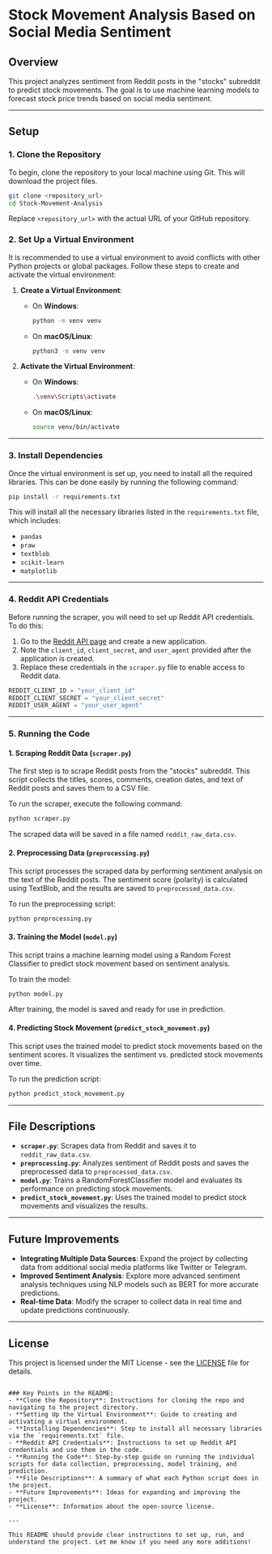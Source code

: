 # Stock Movement Analysis Based on Social Media Sentiment

## Overview
This project analyzes sentiment from Reddit posts in the "stocks" subreddit to predict stock movements. The goal is to use machine learning models to forecast stock price trends based on social media sentiment.

---

## Setup

### 1. Clone the Repository
To begin, clone the repository to your local machine using Git. This will download the project files.

```bash
git clone <repository_url>
cd Stock-Movement-Analysis
```

Replace `<repository_url>` with the actual URL of your GitHub repository.

### 2. Set Up a Virtual Environment
It is recommended to use a virtual environment to avoid conflicts with other Python projects or global packages. Follow these steps to create and activate the virtual environment:

1. **Create a Virtual Environment**:
   - On **Windows**:
     ```bash
     python -m venv venv
     ```
   - On **macOS/Linux**:
     ```bash
     python3 -m venv venv
     ```

2. **Activate the Virtual Environment**:
   - On **Windows**:
     ```bash
     .\venv\Scripts\activate
     ```
   - On **macOS/Linux**:
     ```bash
     source venv/bin/activate
     ```

---

### 3. Install Dependencies
Once the virtual environment is set up, you need to install all the required libraries. This can be done easily by running the following command:

```bash
pip install -r requirements.txt
```

This will install all the necessary libraries listed in the `requirements.txt` file, which includes:
- `pandas`
- `praw`
- `textblob`
- `scikit-learn`
- `matplotlib`

---

### 4. Reddit API Credentials
Before running the scraper, you will need to set up Reddit API credentials. To do this:

1. Go to the [Reddit API page](https://www.reddit.com/prefs/apps) and create a new application.
2. Note the `client_id`, `client_secret`, and `user_agent` provided after the application is created.
3. Replace these credentials in the `scraper.py` file to enable access to Reddit data.

```python
REDDIT_CLIENT_ID = "your_client_id"
REDDIT_CLIENT_SECRET = "your_client_secret"
REDDIT_USER_AGENT = "your_user_agent"
```

---

### 5. Running the Code

#### **1. Scraping Reddit Data (`scraper.py`)**
The first step is to scrape Reddit posts from the "stocks" subreddit. This script collects the titles, scores, comments, creation dates, and text of Reddit posts and saves them to a CSV file.

To run the scraper, execute the following command:

```bash
python scraper.py
```

The scraped data will be saved in a file named `reddit_raw_data.csv`.

#### **2. Preprocessing Data (`preprocessing.py`)**
This script processes the scraped data by performing sentiment analysis on the text of the Reddit posts. The sentiment score (polarity) is calculated using TextBlob, and the results are saved to `preprocessed_data.csv`.

To run the preprocessing script:

```bash
python preprocessing.py
```

#### **3. Training the Model (`model.py`)**
This script trains a machine learning model using a Random Forest Classifier to predict stock movement based on sentiment analysis.

To train the model:

```bash
python model.py
```

After training, the model is saved and ready for use in prediction.

#### **4. Predicting Stock Movement (`predict_stock_movement.py`)**
This script uses the trained model to predict stock movements based on the sentiment scores. It visualizes the sentiment vs. predicted stock movements over time.

To run the prediction script:

```bash
python predict_stock_movement.py
```

---

## File Descriptions

- **`scraper.py`**: Scrapes data from Reddit and saves it to `reddit_raw_data.csv`.
- **`preprocessing.py`**: Analyzes sentiment of Reddit posts and saves the preprocessed data to `preprocessed_data.csv`.
- **`model.py`**: Trains a RandomForestClassifier model and evaluates its performance on predicting stock movements.
- **`predict_stock_movement.py`**: Uses the trained model to predict stock movements and visualizes the results.

---

## Future Improvements

- **Integrating Multiple Data Sources**: Expand the project by collecting data from additional social media platforms like Twitter or Telegram.
- **Improved Sentiment Analysis**: Explore more advanced sentiment analysis techniques using NLP models such as BERT for more accurate predictions.
- **Real-time Data**: Modify the scraper to collect data in real time and update predictions continuously.

---

## License

This project is licensed under the MIT License - see the [LICENSE](LICENSE) file for details.
```

### Key Points in the README:
- **Clone the Repository**: Instructions for cloning the repo and navigating to the project directory.
- **Setting Up the Virtual Environment**: Guide to creating and activating a virtual environment.
- **Installing Dependencies**: Step to install all necessary libraries via the `requirements.txt` file.
- **Reddit API Credentials**: Instructions to set up Reddit API credentials and use them in the code.
- **Running the Code**: Step-by-step guide on running the individual scripts for data collection, preprocessing, model training, and prediction.
- **File Descriptions**: A summary of what each Python script does in the project.
- **Future Improvements**: Ideas for expanding and improving the project.
- **License**: Information about the open-source license.

---

This README should provide clear instructions to set up, run, and understand the project. Let me know if you need any more additions!
